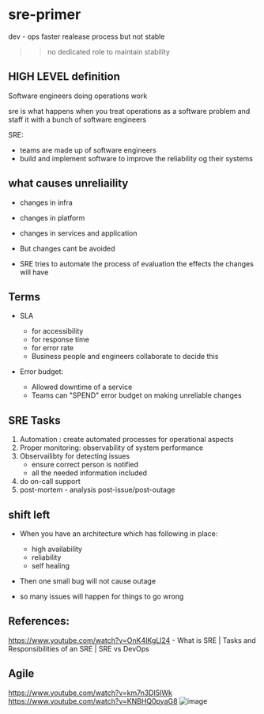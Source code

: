 # sre-primer
dev - ops 
faster realease process
but not stable
>> no dedicated role to maintain stability

## HIGH LEVEL definition

Software engineers doing operations work

sre is what happens when you treat operations as a software problem and staff
it with a bunch of software engineers

SRE:
- teams are made up of software engineers
- build and implement software to improve the reliability og their systems


## what causes unreliaility
- changes in infra
- changes in platform
- changes in services and application

- But changes cant be avoided

- SRE tries to automate the process of evaluation the effects the changes will have

## Terms

- SLA 
	- for accessibility
	- for response time
	- for error rate
	- Business people and engineers collaborate to decide this

- Error budget: 
	- Allowed downtime of a service
	- Teams can "SPEND" error budget on making unreliable changes


## SRE Tasks

1. Automation : create automated processes for operational aspects
2. Proper monitoring: observability of system performance
3. Observailibty for detecting issues
	- ensure correct person is notified
	- all the needed information included
4. do on-call support
5. post-mortem - analysis post-issue/post-outage


## shift left

- When you have an architecture which has following in place:
	- high availability
	- reliability
	- self healing

- Then one small bug will not cause outage
- so many issues will happen for things to go wrong

## References:

https://www.youtube.com/watch?v=OnK4IKgLl24 - What is SRE | Tasks and Responsibilities of an SRE | SRE vs DevOps


## Agile

https://www.youtube.com/watch?v=km7n3DI5IWk
https://www.youtube.com/watch?v=KNBHQ0pyaG8
![image](https://user-images.githubusercontent.com/14124900/163681883-2179d015-5d97-44db-bcfd-f383d1cebe9f.png)

